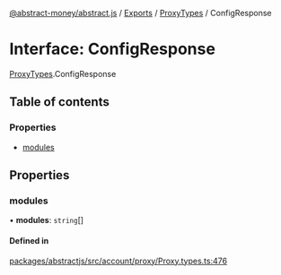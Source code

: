 [@abstract-money/abstract.js](../README.md) / [Exports](../modules.md) / [ProxyTypes](../modules/ProxyTypes.md) / ConfigResponse

# Interface: ConfigResponse

[ProxyTypes](../modules/ProxyTypes.md).ConfigResponse

## Table of contents

### Properties

- [modules](ProxyTypes.ConfigResponse.md#modules)

## Properties

### modules

• **modules**: `string`[]

#### Defined in

[packages/abstractjs/src/account/proxy/Proxy.types.ts:476](https://github.com/Abstract-OS/abstract.js/blob/c46b309/packages/abstractjs/src/account/proxy/Proxy.types.ts#L476)
